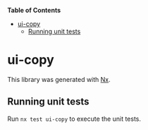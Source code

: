 <!-- START doctoc generated TOC please keep comment here to allow auto update -->
<!-- DON'T EDIT THIS SECTION, INSTEAD RE-RUN doctoc TO UPDATE -->
**Table of Contents**

- [ui-copy](#ui-copy)
  - [Running unit tests](#running-unit-tests)

<!-- END doctoc generated TOC please keep comment here to allow auto update -->

# ui-copy

This library was generated with [Nx](https://nx.dev).


## Running unit tests

Run `nx test ui-copy` to execute the unit tests.

